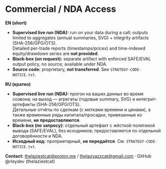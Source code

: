 # Commercial / NDA Access


**EN (short)**
- **Supervised live run (NDA):** run on your data during a call; outputs limited to aggregates (annual summaries, SVG) + integrity artifacts (SHA-256/GPG/OTS).  
  Detailed per-trade reports (timestamps/prices) and time-indexed equity/drawdown series are **not provided**.
- **Black-box (on request):** separate artifact with enforced SAFE/EVAL output policy, no source; available under NDA.
- **Source code:** proprietary, **not transferred**. See `STRATEGY-CODE-NOTICE.txt`.

**RU (кратко)**
- **Supervised live run (NDA):** прогон на ваших данных во время созвона; на выход — агрегаты (годовые summary, SVG) и интегрит-артефакты (SHA-256/GPG/OTS).  
  Детальные отчёты по сделкам (с метками времени и ценами), а также временные ряды капитала/просадки, привязанные ко времени, **не предоставляются**.
- **Black-box (по запросу):** отдельный артефакт с жёсткой политикой вывода (SAFE/EVAL), без исходников; предоставляется по отдельной договорённости и NDA.
- **Исходный код:** проприетарный, **не передаётся**. См. `STRATEGY-CODE-NOTICE.txt`.

**Contact:** thelaziestcat@proton.me / thelazyazzcat@gmail.com · GitHub @rleydev (thelaziestcat) 
